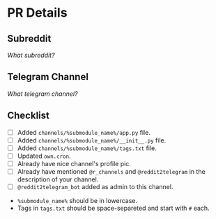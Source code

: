 # PR Details

## Subreddit

_What subreddit?_

## Telegram Channel

_What telegram channel?_

## Checklist

- [ ] Added `channels/%submodule_name%/app.py` file.
- [ ] Added `channels/%submodule_name%/__init__.py` file.
- [ ] Added `channels/%submodule_name%/tags.txt` file.
- [ ] Updated `own.cron`.
- [ ] Already have nice channel's profile pic.
- [ ] Already have mentioned `@r_channels` and `@reddit2telegram` in the description of your channel.
- [ ] `@reddit2telegram_bot` added as admin to this channel.

* `%submodule_name%` should be in lowercase.
* Tags in `tags.txt` should be space-separeted and start with `#` each.
